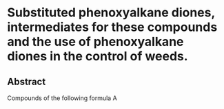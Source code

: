 # Substituted phenoxyalkane diones, intermediates for these compounds and the use of phenoxyalkane diones in the control of weeds.

## Abstract
Compounds of the following formula A